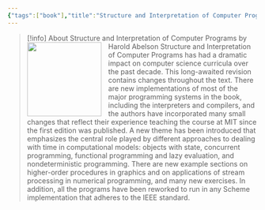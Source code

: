 ```yaml
---
{"tags":["book"],"title":"Structure and Interpretation of Computer Programs","created":"2015-12-31T00:00:00+06:00","log":[{"status":"To Read","timestamp":"2015-12-31T00:00:00+06:00"}],"updated":"2023-01-26T16:20:46+06:00","cover":"https://images-na.ssl-images-amazon.com/images/S/compressed.photo.goodreads.com/books/1391032527i/43713.jpg","dg-metatags":{"og:image":"https://images-na.ssl-images-amazon.com/images/S/compressed.photo.goodreads.com/books/1391032527i/43713.jpg"},"dg-publish":true,"reviewed":false,"read_count":1,"authors":["Harold Abelson","Gerald Jay Sussman","Julie Sussman"],"isbn10":262510871,"status":"To Read","rating":5,"dg-path":"Reading/Books/To Read/Structure and Interpretation of Computer Programs by Harold Abelson.md","permalink":"/reading/books/to-read/structure-and-interpretation-of-computer-programs-by-harold-abelson/","metatags":{"og:image":"https://images-na.ssl-images-amazon.com/images/S/compressed.photo.goodreads.com/books/1391032527i/43713.jpg"},"dgPassFrontmatter":true,"noteIcon":"1"}
---
```


> [!info] About Structure and Interpretation of Computer Programs by Harold Abelson
><img src="https://books.google.com/books/content?id=1DrQngEACAAJ&printsec=frontcover&img=1&zoom=1&source=gbs_api" style="float: left; margin-right: 1em;width: 150px; height: auto;" /> Structure and Interpretation of Computer Programs has had a dramatic impact on computer science curricula over the past decade. This long-awaited revision contains changes throughout the text. There are new implementations of most of the major programming systems in the book, including the interpreters and compilers, and the authors have incorporated many small changes that reflect their experience teaching the course at MIT since the first edition was published. A new theme has been introduced that emphasizes the central role played by different approaches to dealing with time in computational models: objects with state, concurrent programming, functional programming and lazy evaluation, and nondeterministic programming. There are new example sections on higher-order procedures in graphics and on applications of stream processing in numerical programming, and many new exercises. In addition, all the programs have been reworked to run in any Scheme implementation that adheres to the IEEE standard.